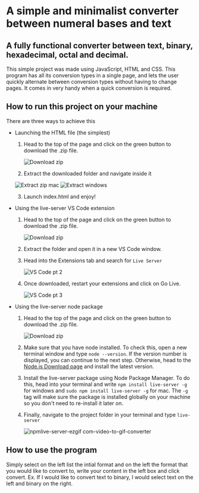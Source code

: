 # A simple and minimalist converter between numeral bases and text

## A fully functional converter between text, binary, hexadecimal, octal and decimal.

This simple project was made using JavaScript, HTML and CSS. This program has all its conversion types in a single page, and lets the user quickly alternate between conversion types without having to change pages. It comes in very handy when a quick conversion is required.

## How to run this project on your machine

There are three ways to achieve this

- Launching the HTML file (the simplest)

  1. Head to the top of the page and click on the green button to download the .zip file.

     ![Download zip](https://github.com/chauveaul/Text-and-Numeral-Bases-converter/assets/64046339/d1ae85b8-829d-49fd-ba93-57c6b15c023d)
  2. Extract the downloaded folder and navigate inside it
     
    ![Extract zip mac](https://github.com/chauveaul/Text-and-Numeral-Bases-converter/assets/64046339/6b088558-6fbc-46c8-a4b5-782d0bb01abc) ![Extract windows](https://github.com/chauveaul/Text-and-Numeral-Bases-converter/assets/64046339/b9b9a2d1-46e4-4299-90b7-e20dffdcd7f9)

  3. Launch index.html and enjoy!

- Using the live-server VS Code extension

  1. Head to the top of the page and click on the green button to download the .zip file.
     
     ![Download zip](https://github.com/chauveaul/Text-and-Numeral-Bases-converter/assets/64046339/d1ae85b8-829d-49fd-ba93-57c6b15c023d)
     
  2. Extract the folder and open it in a new VS Code window.
     
  3. Head into the Extensions tab and search for `Live Server`
     
     ![VS Code pt 2](https://github.com/chauveaul/Text-and-Numeral-Bases-converter/assets/64046339/ef3e5a96-1bd6-4ddf-a593-1a448aeb599b)
     
  4. Once downloaded, restart your extensions and click on Go Live.
     
     ![VS Code pt 3](https://github.com/chauveaul/Text-and-Numeral-Bases-converter/assets/64046339/1d1e6794-e088-4611-8106-729e66acc1fd)

- Using the live-server node package

  1. Head to the top of the page and click on the green button to download the .zip file.
     
     ![Download zip](https://github.com/chauveaul/Text-and-Numeral-Bases-converter/assets/64046339/d1ae85b8-829d-49fd-ba93-57c6b15c023d)
     
  2. Make sure that you have node installed. To check this, open a new terminal window and type `node --version`. If the version number is displayed, you can continue to the next step. Otherwise, head to the <a href="https://nodejs.org/en/download" target="_blank">Node.js Download page</a> and install the latest version.
     
  3. Install the live-server package using Node Package Manager. To do this, head into your terminal and write `npm install live-server -g` for windows and `sudo npm install live-server -g` for mac. The `-g` tag will make sure the package is installed globally on your machine so you don't need to re-install it later on.
  4. Finally, navigate to the project folder in your terminal and type `live-server`
     
     ![npmlive-server-ezgif com-video-to-gif-converter](https://github.com/chauveaul/Text-and-Numeral-Bases-converter/assets/64046339/fa33a4d3-7d46-4966-a7a6-21b414d7e957)

## How to use the program

Simply select on the left list the intial format and on the left the format that you would like to convert to, write your content in the left box and click convert. Ex. If I would like to convert text to binary, I would select text on the left and binary on the right.

